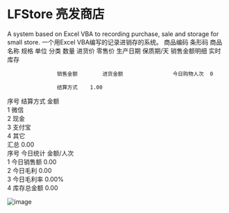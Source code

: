 # LFStore 亮发商店
A system based on Excel VBA to recording purchase, sale and storage for small store.
一个用Excel VBA编写的记录进销存的系统。
商品编码	条形码	商品名称	规格	单位	分类	数量	进货价	零售价	生产日期	保质期/天	销售金额明细	实时库存
												
												
												
												
												
												
												
												
												
												
												
												
												
												
												
												
												
												
												
												
												
					销售金额		进货金额				今日购物人次	0
												
					结算方式	1.00 						
												
												
序号	结算方式	金额										
1	微信											
2	现金											
3	支付宝											
4	其它											
	汇总	0.00 										
序号	今日统计	金额/人次										
1	今日销售额	0.00 										
2	今日毛利	0.00 										
3	今日毛利率	0.00%										
4	库存总金额	0.00 										
												
![image](https://github.com/user-attachments/assets/48280ffd-d600-4c15-8fa4-e9bf8de05e7c)

